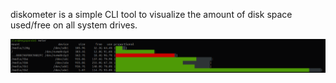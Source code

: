 diskometer is a simple CLI tool to visualize the amount of disk space used/free on all system drives.

![screenshot](screenshot.png)
